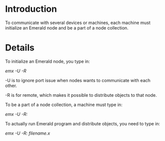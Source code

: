 # Introduction #

To communicate with several devices or machines, each machine must initialize an Emerald node and be a part of a node collection.


# Details #

To initialize an Emerald node, you type in:

_emx -U -R_

-U is to ignore port issue when nodes wants to communicate with each other.

-R is for remote, which makes it possible to distribute objects to that node.

To be a part of a node collection, a machine must type in:

_emx -U -R<hostname of an Emerald node>:<portnumber of the host>_

To actually run Emerald program and distribute objects, you need to type in:

_emx -U -R<hostname of an Emerald node>:<portnumber ofthe host> filename.x_